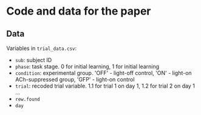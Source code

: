 # Code and data for the paper 

## Data 

Variables in `trial_data.csv`: 
* `sub`: subject ID 
* `phase`: task stage. 0 for initial learning, 1 for initial learning 
* `condition`: experimental group. 'OFF' - light-off control, 'ON' - light-on ACh-suppressed group, 'GFP' - light-on control 
* `trial`: recoded trial variable. 1.1 for trial 1 on day 1, 1.2 for trial 2 on day 1 ...
* `rew.found`
* `day`
